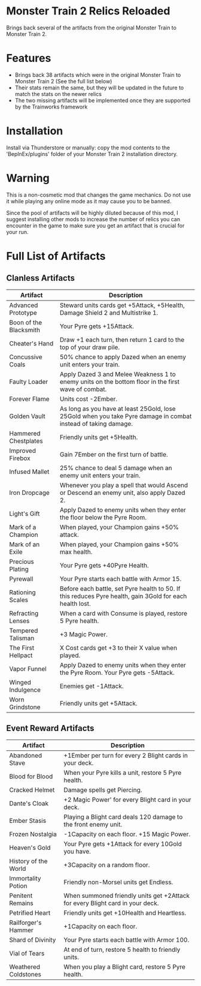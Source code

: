 # Monster Train 2 Relics Reloaded

Brings back several of the artifacts from the original Monster Train to Monster Train 2.

# Features

- Brings back 38 artifacts which were in the original Monster Train to Monster Train 2 (See the full list below)
- Their stats remain the same, but they will be updated in the future to match the stats on the newer relics
- The two missing artifacts will be implemented once they are supported by the Trainworks framework

# Installation

Install via Thunderstore or manually: copy the mod contents to the 'BepInEx/plugins' folder of your Monster Train 2 installation directory.

# Warning

This is a non-cosmetic mod that changes the game mechanics. Do not use it while playing any online mode as it may cause you to be banned.

Since the pool of artifacts will be highly diluted because of this mod, I suggest installing other mods to increase the number of relics you can encounter in the game to make sure you get an artifact that is crucial for your run.

# Full List of Artifacts

## Clanless Artifacts
| Artifact               | Description                                                                                                    |
| ---------------------- | -------------------------------------------------------------------------------------------------------------- |
| Advanced Prototype     | Steward units cards get +5Attack, +5Health, Damage Shield 2 and Multistrike 1.                                 |
| Boon of the Blacksmith | Your Pyre gets +15Attack.                                                                                      |
| Cheater's Hand         | Draw +1 each turn, then return 1 card to the top of your draw pile.                                            |
| Concussive Coals       | 50% chance to apply Dazed when an enemy unit enters your train.                                                |
| Faulty Loader          | Apply Dazed 3 and Melee Weakness 1 to enemy units on the bottom floor in the first wave of combat.             |
| Forever Flame          | Units cost -2Ember.                                                                                            |
| Golden Vault           | As long as you have at least 25Gold, lose 25Gold when you take Pyre damage in combat instead of taking damage. |
| Hammered Chestplates   | Friendly units get +5Health.                                                                                   |
| Improved Firebox       | Gain 7Ember on the first turn of battle.                                                                       |
| Infused Mallet         | 25% chance to deal 5 damage when an enemy unit enters your train.                                              |
| Iron Dropcage          | Whenever you play a spell that would Ascend or Descend an enemy unit, also apply Dazed 2.                      |
| Light's Gift           | Apply Dazed to enemy units when they enter the floor below the Pyre Room.                                      |
| Mark of a Champion     | When played, your Champion gains +50% attack.                                                                  |
| Mark of an Exile       | When played, your Champion gains +50% max health.                                                              |
| Precious Plating       | Your Pyre gets +40Pyre Health.                                                                                 |
| Pyrewall               | Your Pyre starts each battle with Armor 15.                                                                    |
| Rationing Scales       | Before each battle, set Pyre health to 50. If this reduces Pyre health, gain 3Gold for each health lost.       |
| Refracting Lenses      | When a card with Consume is played, restore 5 Pyre health.                                                     |
| Tempered Talisman      | +3 Magic Power.                                                                                                |
| The First Hellpact     | X Cost cards get +3 to their X value when played.                                                              |
| Vapor Funnel           | Apply Dazed to enemy units when they enter the Pyre Room. Your Pyre gets -5Attack.                             |
| Winged Indulgence      | Enemies get -1Attack.                                                                                          |
| Worn Grindstone        | Friendly units get +5Attack.                                                                                   |

## Event Reward Artifacts
| Artifact             | Description                                                                   |
| -------------------- | ----------------------------------------------------------------------------- |
| Abandoned Stave      | +1Ember per turn for every 2 Blight cards in your deck.                       |
| Blood for Blood      | When your Pyre kills a unit, restore 5 Pyre health.                           |
| Cracked Helmet       | Damage spells get Piercing.                                                   |
| Dante's Cloak        | +2 Magic Power' for every Blight card in your deck.                           |
| Ember Stasis         | Playing a Blight card deals 120 damage to the front enemy unit.               |
| Frozen Nostalgia     | \-1Capacity on each floor. +15 Magic Power.                                   |
| Heaven's Gold        | Your Pyre gets +1Attack for every 10Gold you have.                            |
| History of the World | +3Capacity on a random floor.                                                 |
| Immortality Potion   | Friendly non-Morsel units get Endless.                                        |
| Penitent Remains     | When summoned friendly units get +2Attack for every Blight card in your deck. |
| Petrified Heart      | Friendly units get +10Health and Heartless.                                   |
| Railforger's Hammer  | +1Capacity on each floor.                                                     |
| Shard of Divinity    | Your Pyre starts each battle with Armor 100.                                  |
| Vial of Tears        | At end of turn, restore 5 health to friendly units.                           |
| Weathered Coldstones | When you play a Blight card, restore 5 Pyre health.                           |
